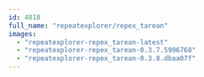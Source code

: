 ```yaml
---
id: 4818
full_name: "repeatexplorer/repex_tarean"
images: 
  - "repeatexplorer-repex_tarean-latest"
  - "repeatexplorer-repex_tarean-0.3.7.5996768"
  - "repeatexplorer-repex_tarean-0.3.8.dbaa07f"
---
```

